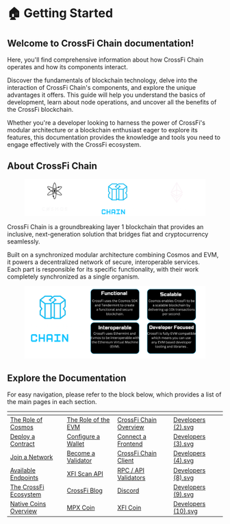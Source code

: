# 🏠 Getting Started

## Welcome to CrossFi Chain documentation!

Here, you'll find comprehensive information about how CrossFi Chain operates and how its components interact.&#x20;

Discover the fundamentals of blockchain technology, delve into the interaction of CrossFi Chain's components, and explore the unique advantages it offers. This guide will help you understand the basics of development, learn about node operations, and uncover all the benefits of the CrossFi blockchain.

Whether you're a developer looking to harness the power of CrossFi's modular architecture or a blockchain enthusiast eager to explore its features, this documentation provides the knowledge and tools you need to engage effectively with the CrossFi ecosystem.

## About CrossFi Chain

<figure><img src=".gitbook/assets/Untitled design (6).svg" alt=""><figcaption></figcaption></figure>

CrossFi Chain is a groundbreaking layer 1 blockchain that provides an inclusive, next-generation solution that bridges fiat and cryptocurrency seamlessly.

Built on a synchronized modular architecture combining Cosmos and EVM, it powers a decentralized network of secure, interoperable services. \
Each part is responsible for its specific functionality, with their work completely synchronized as a single organism.

<div data-full-width="true"><figure><img src=".gitbook/assets/Functional.svg" alt=""><figcaption></figcaption></figure></div>

## Explore the Documentation

For easy navigation, please refer to the block below, which provides a list of the main pages in each section.

<table data-view="cards"><thead><tr><th></th><th></th><th></th><th data-hidden data-card-cover data-type="files"></th></tr></thead><tbody><tr><td><a href="overview/architecture/cosmos-and-evm-role.md">The Role of Cosmos</a></td><td><a href="overview/architecture/cosmos-and-evm-role.md">The Role of the EVM </a></td><td><a href="overview/crossfi-chain-overview.md">CrossFi Chain Overview</a></td><td><a href=".gitbook/assets/Developers (2).svg">Developers (2).svg</a></td></tr><tr><td><a href="developers/evm/deploying-smart-contracts.md">Deploy a Contract</a></td><td><a href="developers/configuring-a-wallet.md">Configure a Wallet</a></td><td><a href="developers/connect-a-frontend/">Connect a Frontend</a></td><td><a href=".gitbook/assets/Developers (3).svg">Developers (3).svg</a></td></tr><tr><td><a href="node-operators/join-a-network.md">Join a Network</a></td><td><a href="node-operators/becoming-a-validator/">Become a Validator</a></td><td><a href="node-operators/setting-up-the-crossfi-chain-client/">CrossFi Chain Client</a></td><td><a href=".gitbook/assets/Developers (4).svg">Developers (4).svg</a></td></tr><tr><td><a href="api-and-endpoints/api-and-available-endpoints.md">Available Endpoints </a></td><td><a href="api-and-endpoints/xfi-scan-api.md">XFI Scan API </a></td><td><a href="api-and-endpoints/available-rpc-api-validators.md">RPC / API Validators </a></td><td><a href=".gitbook/assets/Developers (8).svg">Developers (8).svg</a></td></tr><tr><td><a href="https://crossfi.org/#journey">The CrossFi Ecosystem </a></td><td><a href="https://medium.com/@crossfichain">CrossFi Blog </a></td><td><a href="https://discord.com/invite/crossfi">Discord </a></td><td><a href=".gitbook/assets/Developers (9).svg">Developers (9).svg</a></td></tr><tr><td><a href="economy-overview/">Native Coins Overview </a></td><td><a href="economy-overview/mpx-coin/">MPX Coin </a></td><td><a href="economy-overview/xfi-coin.md">XFI Coin </a></td><td><a href=".gitbook/assets/Developers (10).svg">Developers (10).svg</a></td></tr></tbody></table>






